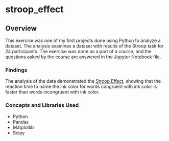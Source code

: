 # stroop_effect

## Overview
This exercise was one of my first projects done using Python to analyze a dataset. The analysis examines a dataset with results of the Stroop task for 24 participants. The exercise was done as a part of a course, and the questions asked by the course are answered in the Jupyter Notebook file.

### Findings
The analysis of the data demonstrated the [Stroop Effect](https://www.verywellmind.com/what-is-the-stroop-effect-2795832), showing that the reaction time to name the ink color for words congruent with ink color is faster than words incongruent with ink color.

### Concepts and Libraries Used
- Python
- Pandas
- Matplotlib
- Scipy
